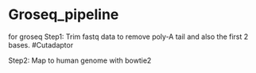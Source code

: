 # Groseq_pipeline
for groseq
Step1:
Trim fastq data to remove poly-A tail and also the first 2 bases. #Cutadaptor

Step2:
Map to human genome with bowtie2

